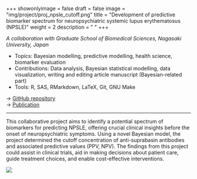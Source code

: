 +++
showonlyimage = false
draft = false
image = "img/project/proj_npsle_cutoff.png"
title = "Development of predictive biomarker spectrum for neuropsychiatric systemic lupus erythematosus (NPSLE)"
weight = 2
description = " "
+++

*A collaboration with Graduate School of Biomedical Sciences, Nagasaki University, Japan*

- Topics: Bayesian modelling, predictive modelling, health science, biomarker evaluation
- Contributions: Data analysis, Bayesian statistical modelling, data visualization, writing and editing article manuscript (Bayesian-related part)
- Tools: R, SAS, RMarkdown, LaTeX, Git, GNU Make

→ [GitHub repository](https://github.com/le-huynh/Hoang_SBSN_ClinImmunol_2022)  
→ [Publication](https://doi.org/10.1016/j.clim.2022.108980)  

<hr>

This collaborative project aims to identify a potential spectrum of biomarkers for predicting NPSLE, offering crucial clinical insights before the onset of neuropsychiatric symptoms. 
Using a novel Bayesian model, the project determined the cutoff concentration of anti-suprabasin antibodies and associated predictive values (PPV, NPV). 
The findings from this project could assist in clinical trials, aid in making decisions about patient care, guide treatment choices, and enable cost-effective interventions.


![](/img/project/proj_npsle_full.png)


